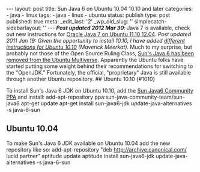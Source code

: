 --- layout: post title: Sun Java 6 on Ubuntu 10.04 10.10 and later categories: - java - linux tags: - java - linux - ubuntu status: publish type: post published: true meta: \_edit\_last: \'2\' \_wp\_old\_slug: \'\' simplecatch-sidebarlayout: \'\' --- ***Post updated 2012 Mar 30***\: Java 7 is available, check out new instructions for&nbsp;[Oracle Java 7 on Ubuntu 11.10 12.04][1]. *Post updated 2011 Jan 19: Given the opportunity to install 10.10, I have added [different instructions for Ubuntu 10.10](#1010) (Maverick Meerkat).* Much to my surprise, but probably not those of the Open Source Ruling Class, [Sun\'s Java 6 has been removed from the Ubuntu Multiverse][2]. Apparently the Ubuntu folks have started putting some weight behind their recommendations for switching to the \"OpenJDK.\" Fortunately, the official, \"proprietary\" Java is still available through another Ubuntu repository. ## Ubuntu 10.10   {#1010}

 To install Sun\'s Java 6 JDK on Ubuntu 10.10, add the [Sun Java6 Community PPA][3] and install:     add-apt-repository ppa:sun-java-community-team/sun-java6
    apt-get update
    apt-get install sun-java6-jdk
    update-java-alternatives -s java-6-sun

## Ubuntu 10.04

 To make Sun\'s Java 6 JDK available on Ubuntu 10.04 add the new repository like so:     add-apt-repository "deb http://archive.canonical.com/ lucid partner"
    aptitude update
    aptitude install sun-java6-jdk
    update-java-alternatives -s java-6-sun



[1]: http://codeaweso.me/2012/03/oracle-java-7-on-ubuntu-11-10-12-04/ "Oracle Java 7 on Ubuntu 11.10 12.04"
[2]: https://wiki.ubuntu.com/LucidLynx/ReleaseNotes#Sun%20Java%20moved%20to%20the%20Partner%20repository
[3]: https://launchpad.net/~sun-java-community-team/+archive/sun-java6

